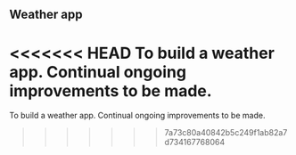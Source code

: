 ## Weather app

<<<<<<< HEAD
To build a weather app. Continual ongoing improvements to be made.
=======
To build a weather app. Continual ongoing improvements to be made.
>>>>>>> 7a73c80a40842b5c249f1ab82a7d734167768064
